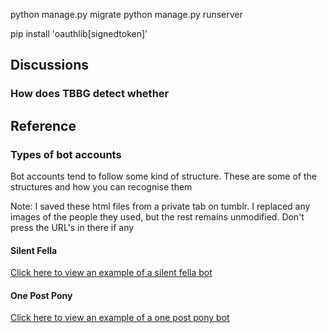 python manage.py migrate
python manage.py runserver


pip install 'oauthlib[signedtoken]'

## Discussions
### How does TBBG detect whether 


## Reference
### Types of bot accounts
Bot accounts tend to follow some kind of structure. These are some of the structures and how you can recognise them

Note: I saved these html files from a private tab on tumblr. I replaced any images of the people they used, but the rest remains unmodified. Don't press the URL's in there if any

#### Silent Fella
[Click here to view an example of a silent fella bot](tumblrisitabot/templates/bot-examples/silent-fella.html)


#### One Post Pony
[Click here to view an example of a one post pony bot](tumblrisitabot/templates/bot-examples/one-post-pony.html)
